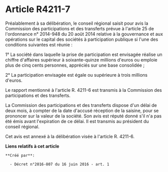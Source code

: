 # Article R4211-7

Préalablement à sa délibération, le conseil régional saisit pour avis la Commission des participations et des transferts
prévue à l'article 25 de l'ordonnance n° 2014-948 du 20 août 2014 relative à la gouvernance et aux opérations sur le capital
des sociétés à participation publique si l'une des conditions suivantes est réunie : 

1° La société dans laquelle la prise de participation est envisagée réalise un chiffre d'affaires supérieur à soixante-quinze
millions d'euros ou emploie plus de cinq cents personnes, appréciés sur une base consolidée ; 

2° La participation envisagée est égale ou supérieure à trois millions d'euros. 

Le rapport mentionné à l'article R. 4211-6 est transmis à la Commission des participations et des transferts. 

La Commission des participations et des transferts dispose d'un délai de deux mois, à compter de la date d'accusé réception
de la saisine, pour se prononcer sur la valeur de la société. Son avis est réputé donné s'il n'a pas été émis avant
l'expiration de ce délai. Il est transmis au président du conseil régional. 

Cet avis est annexé à la délibération visée à l'article R. 4211-6.

**Liens relatifs à cet article**

	**Créé par**:

	  - Décret n°2016-807 du 16 juin 2016 - art. 1
